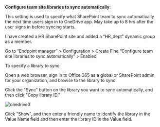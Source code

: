 <b>Configure team site libraries to sync automatically:</b>

This setting is used to specify what SharePoint team to sync automatically the next time users sign in to OneDrive app. May take up to 8 hrs after the user signs in before syncing starts.

I have created a HR SharePoint site and added a “HR_dept” dynamic group as a member.

Go to “Endpoint manager” > Configuration > Create 
Fine “Configure team site libraries to sync automatically” > Enabled

To specify a library to sync:

Open a web browser, sign in to Office 365 as a global or SharePoint admin for your organization, and browse to the library to sync.


Click the "Sync" button on the library you want to sync automatically, and then click "Copy library ID."

![onedrive3](https://github.com/stahir131/SharePoint-Sync-in-Intune/assets/64047385/a10e908a-3806-46c2-978e-2451fe8c3186)

Click "Show", and then enter a friendly name to identify the library in the Value Name field and then enter the library ID in the Value field.


